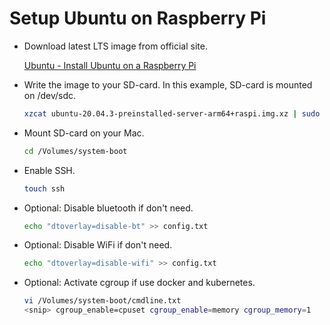 # Setup Ubuntu on Raspberry Pi

- Download latest LTS image from official site.

  [Ubuntu - Install Ubuntu on a Raspberry Pi](https://ubuntu.com/download/raspberry-pi)

- Write the image to your SD-card. In this example, SD-card is mounted on /dev/sdc.

  ```bash
  xzcat ubuntu-20.04.3-preinstalled-server-arm64+raspi.img.xz | sudo dd of=/dev/sdc bs=1M
  ```

- Mount SD-card on your Mac.

  ```bash
  cd /Volumes/system-boot
  ```

- Enable SSH.

  ```bash
  touch ssh
  ```

- Optional: Disable bluetooth if don't need.

  ```bash
  echo "dtoverlay=disable-bt" >> config.txt
  ```

- Optional: Disable WiFi if don't need.

  ```bash
  echo "dtoverlay=disable-wifi" >> config.txt
  ```

- Optional: Activate cgroup if use docker and kubernetes.

  ```bash
  vi /Volumes/system-boot/cmdline.txt
  <snip> cgroup_enable=cpuset cgroup_enable=memory cgroup_memory=1
  ```
